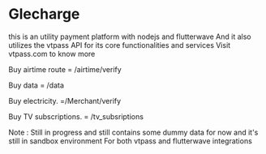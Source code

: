 # Glecharge
this is an utility payment platform with nodejs and flutterwave
And it also utilizes the vtpass API for its core functionalities and services 
Visit vtpass.com to know more 

Buy airtime route       = /airtime/verify

Buy data                = /data

Buy electricity.        =/Merchant/verify

Buy TV subscriptions.   = /tv_subsriptions

 Note : Still in progress and still contains some dummy data for now and it's still in sandbox environment
        For both vtpass and flutterwave integrations 

